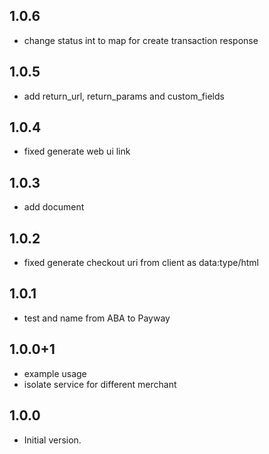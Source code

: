 ## 1.0.6

- change status int to map for create transaction response

## 1.0.5

- add return_url, return_params and custom_fields

## 1.0.4

- fixed generate web ui link

## 1.0.3

- add document

## 1.0.2

- fixed generate checkout uri from client as data:type/html

## 1.0.1

- test and name from ABA to Payway

## 1.0.0+1

- example usage
- isolate service for different merchant

## 1.0.0

- Initial version.
